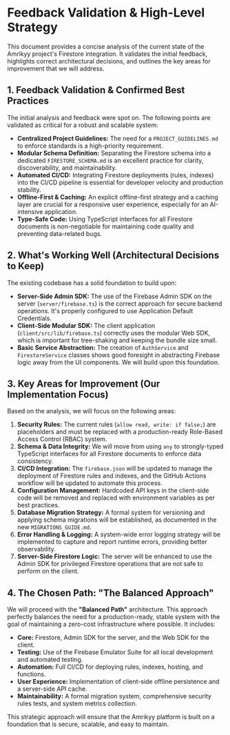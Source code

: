 # Feedback Validation & High-Level Strategy

This document provides a concise analysis of the current state of the Amrikyy project's Firestore integration. It validates the initial feedback, highlights correct architectural decisions, and outlines the key areas for improvement that we will address.

## 1. Feedback Validation & Confirmed Best Practices

The initial analysis and feedback were spot on. The following points are validated as critical for a robust and scalable system:

*   **Centralized Project Guidelines:** The need for a `PROJECT_GUIDELINES.md` to enforce standards is a high-priority requirement.
*   **Modular Schema Definition:** Separating the Firestore schema into a dedicated `FIRESTORE_SCHEMA.md` is an excellent practice for clarity, discoverability, and maintainability.
*   **Automated CI/CD:** Integrating Firestore deployments (rules, indexes) into the CI/CD pipeline is essential for developer velocity and production stability.
*   **Offline-First & Caching:** An explicit offline-first strategy and a caching layer are crucial for a responsive user experience, especially for an AI-intensive application.
*   **Type-Safe Code:** Using TypeScript interfaces for all Firestore documents is non-negotiable for maintaining code quality and preventing data-related bugs.

## 2. What's Working Well (Architectural Decisions to Keep)

The existing codebase has a solid foundation to build upon:

*   **Server-Side Admin SDK:** The use of the Firebase Admin SDK on the server (`server/firebase.ts`) is the correct approach for secure backend operations. It's properly configured to use Application Default Credentials.
*   **Client-Side Modular SDK:** The client application (`client/src/lib/firebase.ts`) correctly uses the modular Web SDK, which is important for tree-shaking and keeping the bundle size small.
*   **Basic Service Abstraction:** The creation of `AuthService` and `FirestoreService` classes shows good foresight in abstracting Firebase logic away from the UI components. We will build upon this foundation.

## 3. Key Areas for Improvement (Our Implementation Focus)

Based on the analysis, we will focus on the following areas:

1.  **Security Rules:** The current rules (`allow read, write: if false;`) are placeholders and must be replaced with a production-ready Role-Based Access Control (RBAC) system.
2.  **Schema & Data Integrity:** We will move from using `any` to strongly-typed TypeScript interfaces for all Firestore documents to enforce data consistency.
3.  **CI/CD Integration:** The `firebase.json` will be updated to manage the deployment of Firestore rules and indexes, and the GitHub Actions workflow will be updated to automate this process.
4.  **Configuration Management:** Hardcoded API keys in the client-side code will be removed and replaced with environment variables as per best practices.
5.  **Database Migration Strategy:** A formal system for versioning and applying schema migrations will be established, as documented in the new `MIGRATIONS_GUIDE.md`.
6.  **Error Handling & Logging:** A system-wide error logging strategy will be implemented to capture and report runtime errors, providing better observability.
7.  **Server-Side Firestore Logic:** The server will be enhanced to use the Admin SDK for privileged Firestore operations that are not safe to perform on the client.

## 4. The Chosen Path: "The Balanced Approach"

We will proceed with the **"Balanced Path"** architecture. This approach perfectly balances the need for a production-ready, stable system with the goal of maintaining a zero-cost infrastructure where possible. It includes:

*   **Core:** Firestore, Admin SDK for the server, and the Web SDK for the client.
*   **Testing:** Use of the Firebase Emulator Suite for all local development and automated testing.
*   **Automation:** Full CI/CD for deploying rules, indexes, hosting, and functions.
*   **User Experience:** Implementation of client-side offline persistence and a server-side API cache.
*   **Maintainability:** A formal migration system, comprehensive security rules tests, and system metrics collection.

This strategic approach will ensure that the Amrikyy platform is built on a foundation that is secure, scalable, and easy to maintain.
